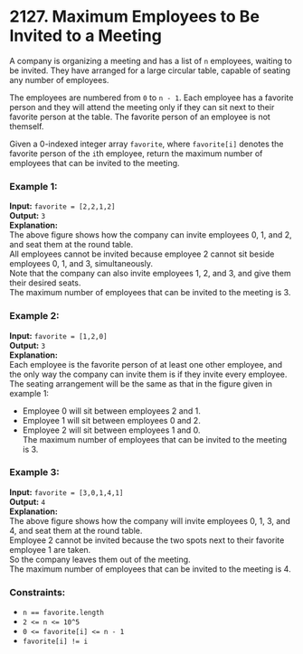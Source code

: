 # 2127. Maximum Employees to Be Invited to a Meeting
A company is organizing a meeting and has a list of `n` employees, waiting to be invited. They have arranged for a large circular table, capable of seating any number of employees.

The employees are numbered from `0` to `n - 1`. Each employee has a favorite person and they will attend the meeting only if they can sit next to their favorite person at the table. The favorite person of an employee is not themself.

Given a 0-indexed integer array `favorite`, where `favorite[i]` denotes the favorite person of the `i`th employee, return the maximum number of employees that can be invited to the meeting.

### Example 1:

**Input:** `favorite = [2,2,1,2]`  
**Output:** `3`  
**Explanation:**  
The above figure shows how the company can invite employees 0, 1, and 2, and seat them at the round table.  
All employees cannot be invited because employee 2 cannot sit beside employees 0, 1, and 3, simultaneously.  
Note that the company can also invite employees 1, 2, and 3, and give them their desired seats.  
The maximum number of employees that can be invited to the meeting is 3.

### Example 2:

**Input:** `favorite = [1,2,0]`  
**Output:** `3`  
**Explanation:**  
Each employee is the favorite person of at least one other employee, and the only way the company can invite them is if they invite every employee.  
The seating arrangement will be the same as that in the figure given in example 1:  
- Employee 0 will sit between employees 2 and 1.  
- Employee 1 will sit between employees 0 and 2.  
- Employee 2 will sit between employees 1 and 0.  
The maximum number of employees that can be invited to the meeting is 3.

### Example 3:

**Input:** `favorite = [3,0,1,4,1]`  
**Output:** `4`  
**Explanation:**  
The above figure shows how the company will invite employees 0, 1, 3, and 4, and seat them at the round table.  
Employee 2 cannot be invited because the two spots next to their favorite employee 1 are taken.  
So the company leaves them out of the meeting.  
The maximum number of employees that can be invited to the meeting is 4.

### Constraints:

- `n == favorite.length`
- `2 <= n <= 10^5`
- `0 <= favorite[i] <= n - 1`
- `favorite[i] != i`